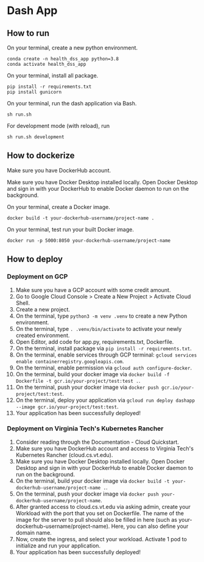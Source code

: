 # Dash App

## How to run
On your terminal, create a new python environment.
```
conda create -n health_dss_app python=3.8
conda activate health_dss_app
```

On your terminal, install all package.
```
pip install -r requirements.txt
pip install gunicorn
```

On your terminal, run the dash application via Bash.
```
sh run.sh
```

For development mode (with reload), run
```
sh run.sh development
```

## How to dockerize
Make sure you have DockerHub account.

Make sure you have Docker Desktop installed locally. Open Docker Desktop and sign in with your DockerHub to enable Docker daemon to run on the background.

On your terminal, create a Docker image.
```
docker build -t your-dockerhub-username/project-name .
```

On your terminal, test run your built Docker image.
```
docker run -p 5000:8050 your-dockerhub-username/project-name
```

## How to deploy
### Deployment on GCP
1. Make sure you have a GCP account with some credit amount.
2. Go to Google Cloud Console > Create a New Project > Activate Cloud Shell.
3. Create a new project.
4. On the terminal, type `python3 -m venv .venv` to create a new Python environment.
5. On the terminal, type `. .venv/bin/activate` to activate your newly created environment.
6. Open Editor, add code for app.py, requirements.txt, Dockerfile.
7. On the terminal, install package via `pip install -r requirements.txt`.
8. On the terminal, enable services through GCP terminal: `gcloud services enable
containerregistry.googleapis.com`.
9. On the terminal, enable permission via `gcloud auth configure-docker`.
10. On the terminal, build your docker image via `docker build -f Dockerfile -t
gcr.io/your-project/test:test .`.
11. On the terminal, push your docker image via `docker push gcr.io/your-project/test:test`.
12. On the terminal, deploy your application via `gcloud run deploy dashapp --image
gcr.io/your-project/test:test`.
13. Your application has been successfully deployed!

### Deployment on Virginia Tech's Kubernetes Rancher
1. Consider reading through the Documentation - Cloud Quickstart.
2. Make sure you have DockerHub account and access to Virginia Tech's Kubernetes
Rancher (cloud.cs.vt.edu).
3. Make sure you have Docker Desktop installed locally. Open Docker Desktop and sign in
with your DockerHub to enable Docker daemon to run on the background.
4. On the terminal, build your docker image via `docker build -t
your-dockerhub-username/project-name .`.
5. On the terminal, push your docker image via `docker push
your-dockerhub-username/project-name`.
6. After granted access to cloud.cs.vt.edu via asking admin, create your Workload with the
port that you set on Dockerfile. The name of the image for the server to pull should also
be filled in here (such as your-dockerhub-username/project-name). Here, you can also
define your domain name.
7. Now, create the ingress, and select your workload. Activate 1 pod to initialize and run
your application.
8. Your application has been successfully deployed!
